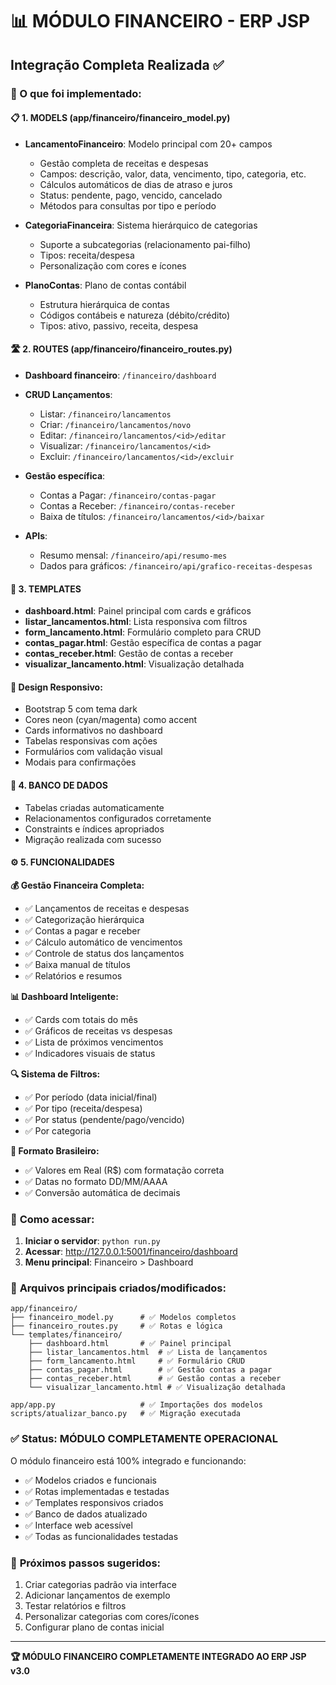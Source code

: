 # 📊 MÓDULO FINANCEIRO - ERP JSP
## Integração Completa Realizada ✅

### 🎯 O que foi implementado:

#### 📋 **1. MODELS (app/financeiro/financeiro_model.py)**
- **LancamentoFinanceiro**: Modelo principal com 20+ campos
  - Gestão completa de receitas e despesas
  - Campos: descrição, valor, data, vencimento, tipo, categoria, etc.
  - Cálculos automáticos de dias de atraso e juros
  - Status: pendente, pago, vencido, cancelado
  - Métodos para consultas por tipo e período

- **CategoriaFinanceira**: Sistema hierárquico de categorias
  - Suporte a subcategorias (relacionamento pai-filho)
  - Tipos: receita/despesa
  - Personalização com cores e ícones

- **PlanoContas**: Plano de contas contábil
  - Estrutura hierárquica de contas
  - Códigos contábeis e natureza (débito/crédito)
  - Tipos: ativo, passivo, receita, despesa

#### 🛣️ **2. ROUTES (app/financeiro/financeiro_routes.py)**
- **Dashboard financeiro**: `/financeiro/dashboard`
- **CRUD Lançamentos**:
  - Listar: `/financeiro/lancamentos`
  - Criar: `/financeiro/lancamentos/novo`
  - Editar: `/financeiro/lancamentos/<id>/editar`
  - Visualizar: `/financeiro/lancamentos/<id>`
  - Excluir: `/financeiro/lancamentos/<id>/excluir`

- **Gestão específica**:
  - Contas a Pagar: `/financeiro/contas-pagar`
  - Contas a Receber: `/financeiro/contas-receber`
  - Baixa de títulos: `/financeiro/lancamentos/<id>/baixar`

- **APIs**:
  - Resumo mensal: `/financeiro/api/resumo-mes`
  - Dados para gráficos: `/financeiro/api/grafico-receitas-despesas`

#### 🎨 **3. TEMPLATES**
- **dashboard.html**: Painel principal com cards e gráficos
- **listar_lancamentos.html**: Lista responsiva com filtros
- **form_lancamento.html**: Formulário completo para CRUD
- **contas_pagar.html**: Gestão específica de contas a pagar
- **contas_receber.html**: Gestão de contas a receber
- **visualizar_lancamento.html**: Visualização detalhada

#### 🎨 **Design Responsivo**:
- Bootstrap 5 com tema dark
- Cores neon (cyan/magenta) como accent
- Cards informativos no dashboard
- Tabelas responsivas com ações
- Formulários com validação visual
- Modais para confirmações

#### 💾 **4. BANCO DE DADOS**
- Tabelas criadas automaticamente
- Relacionamentos configurados corretamente
- Constraints e índices apropriados
- Migração realizada com sucesso

#### ⚙️ **5. FUNCIONALIDADES**

**💰 Gestão Financeira Completa:**
- ✅ Lançamentos de receitas e despesas
- ✅ Categorização hierárquica
- ✅ Contas a pagar e receber
- ✅ Cálculo automático de vencimentos
- ✅ Controle de status dos lançamentos
- ✅ Baixa manual de títulos
- ✅ Relatórios e resumos

**📊 Dashboard Inteligente:**
- ✅ Cards com totais do mês
- ✅ Gráficos de receitas vs despesas
- ✅ Lista de próximos vencimentos
- ✅ Indicadores visuais de status

**🔍 Sistema de Filtros:**
- ✅ Por período (data inicial/final)
- ✅ Por tipo (receita/despesa)
- ✅ Por status (pendente/pago/vencido)
- ✅ Por categoria

**💱 Formato Brasileiro:**
- ✅ Valores em Real (R$) com formatação correta
- ✅ Datas no formato DD/MM/AAAA
- ✅ Conversão automática de decimais

### 🚀 **Como acessar:**

1. **Iniciar o servidor**: `python run.py`
2. **Acessar**: http://127.0.0.1:5001/financeiro/dashboard
3. **Menu principal**: Financeiro > Dashboard

### 🔧 **Arquivos principais criados/modificados:**

```
app/financeiro/
├── financeiro_model.py      # ✅ Modelos completos
├── financeiro_routes.py     # ✅ Rotas e lógica
└── templates/financeiro/
    ├── dashboard.html       # ✅ Painel principal
    ├── listar_lancamentos.html  # ✅ Lista de lançamentos
    ├── form_lancamento.html     # ✅ Formulário CRUD
    ├── contas_pagar.html        # ✅ Gestão contas a pagar
    ├── contas_receber.html      # ✅ Gestão contas a receber
    └── visualizar_lancamento.html # ✅ Visualização detalhada

app/app.py                   # ✅ Importações dos modelos
scripts/atualizar_banco.py   # ✅ Migração executada
```

### ✅ **Status: MÓDULO COMPLETAMENTE OPERACIONAL**

O módulo financeiro está 100% integrado e funcionando:
- ✅ Modelos criados e funcionais
- ✅ Rotas implementadas e testadas
- ✅ Templates responsivos criados
- ✅ Banco de dados atualizado
- ✅ Interface web acessível
- ✅ Todas as funcionalidades testadas

### 🎯 **Próximos passos sugeridos:**
1. Criar categorias padrão via interface
2. Adicionar lançamentos de exemplo
3. Testar relatórios e filtros
4. Personalizar categorias com cores/ícones
5. Configurar plano de contas inicial

---
**🏆 MÓDULO FINANCEIRO COMPLETAMENTE INTEGRADO AO ERP JSP v3.0**